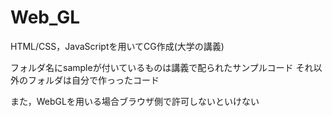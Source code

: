 # Web_GL
HTML/CSS，JavaScriptを用いてCG作成(大学の講義)

フォルダ名にsampleが付いているものは講義で配られたサンプルコード
それ以外のフォルダは自分で作っったコード

また，WebGLを用いる場合ブラウザ側で許可しないといけない
